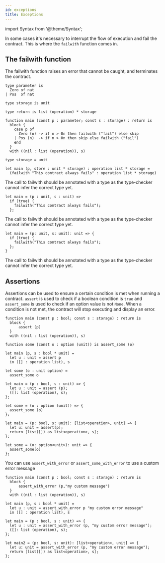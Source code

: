 ```yaml
---
id: exceptions
title: Exceptions
---
```


import Syntax from '@theme/Syntax';

In some cases it's necessary to interrupt the flow of execution and fail the
contract. This is where the `failwith` function comes in.

## The failwith function

The failwith function raises an error that cannot be caught, and terminates the
contract.

<Syntax syntax="pascaligo">

```pascaligo group=failwith
type parameter is
  Zero of nat
| Pos  of nat

type storage is unit

type return is list (operation) * storage

function main (const p : parameter; const s : storage) : return is
  block {
    case p of
      Zero (n) -> if n > 0n then failwith ("fail") else skip
    | Pos (n)  -> if n > 0n then skip else failwith ("fail")
    end
  }
  with ((nil : list (operation)), s)
```

</Syntax>
<Syntax syntax="cameligo">

```cameligo group=failwith
type storage = unit

let main (p, store : unit * storage) : operation list * storage =
  (failwith "This contract always fails" : operation list * storage)
```

The call to failwith should be annotated with a type as the type-checker cannot infer the correct type yet.

</Syntax>
<Syntax syntax="reasonligo">

```reasonligo group=failwith
let main = (p : unit, s : unit) =>
  if (true) { 
    failwith("This contract always fails"); 
  };
```

The call to failwith should be annotated with a type as the type-checker cannot infer the correct type yet.

</Syntax>
<Syntax syntax="jsligo">

```jsligo group=failwith
let main = (p: unit, s: unit): unit => {
  if (true) { 
    failwith("This contract always fails"); 
  };
}
```

The call to failwith should be annotated with a type as the type-checker cannot infer the correct type yet.

</Syntax>



## Assertions

Assertions can be used to ensure a certain condition is met when running a 
contract. 
`assert` is used to check if a boolean condition is `true` and `assert_some` is used 
to check if an option value is not `None`. When a condition is not met, the 
contract will stop executing and display an error.

<Syntax syntax="pascaligo">

```pascaligo group=failwith
function main (const p : bool; const s : storage) : return is
  block {
	  assert (p)
  }
  with ((nil : list (operation)), s)

function some (const o : option (unit)) is assert_some (o)
```

</Syntax>
<Syntax syntax="cameligo">

```cameligo group=failwith
let main (p, s : bool * unit) =
  let u : unit = assert p
  in ([] : operation list), s

let some (o : unit option) =
  assert_some o
```

</Syntax>
<Syntax syntax="reasonligo">

```reasonligo group=failwith
let main = (p : bool, s : unit) => {
  let u : unit = assert (p);
  ([]: list (operation), s);
};

let some = (o : option (unit)) => {
  assert_some (o)
};
```

</Syntax>
<Syntax syntax="jsligo">

```jsligo group=failwith_alt
let main = (p: bool, s: unit): [list<operation>, unit] => {
  let u: unit = assert(p);
  return [list([]) as list<operation>, s];
};

let some = (o: option<unit>): unit => {
  assert_some(o)
};
```

</Syntax>

You can use `assert_with_error` or `assert_some_with_error` to use a custom error message

<Syntax syntax="pascaligo">

```pascaligo group=failwith
function main (const p : bool; const s : storage) : return is
  block {
	  assert_with_error (p,"my custom message")
  }
  with ((nil : list (operation)), s)
```

</Syntax>
<Syntax syntax="cameligo">

```cameligo group=failwith
let main (p, s : bool * unit) =
  let u : unit = assert_with_error p "my custom error message"
  in ([] : operation list), s
```

</Syntax>
<Syntax syntax="reasonligo">

```reasonligo group=failwith
let main = (p : bool, s : unit) => {
  let u : unit = assert_with_error (p, "my custom error message");
  ([]: list (operation), s);
};
```

</Syntax>
<Syntax syntax="jsligo">

```jsligo group=failwith
let main2 = (p: bool, s: unit): [list<operation>, unit] => {
  let u: unit = assert_with_error (p, "my custom error message");
  return [list([]) as list<operation>, s];
};
```

</Syntax>